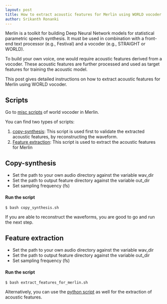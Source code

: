 ```yaml
---
layout: post
title: How to extract acoustic features for Merlin using WORLD vocoder
author: Srikanth Ronanki
---
```


Merlin is a toolkit for building Deep Neural Network models for statistical parametric speech synthesis. 
It must be used in combination with a front-end text processor (e.g., Festival) and a vocoder (e.g., STRAIGHT or WORLD).

To build your own voice, one would require acoustic features derived from a vocoder. 
These acoustic features are further processed and used as target features for training the acoustic model. 

This post gives detailed instructions on how to extract acoustic features for Merlin using WORLD vocoder. 

Scripts
-------
Go to [misc scripts](https://github.com/CSTR-Edinburgh/merlin/tree/master/misc/scripts/vocoder/world) of world vocoder in Merlin.

You can find two types of scripts:
1. [copy-synthesis](https://github.com/CSTR-Edinburgh/merlin/blob/master/misc/scripts/vocoder/world/copy_synthesis.sh): 
This script is used first to validate the extracted acoustic features, by reconstructing the waveform.
2. [Feature extraction](https://github.com/CSTR-Edinburgh/merlin/blob/master/misc/scripts/vocoder/world/extract_features_for_merlin.sh): 
This script is used to extract the acoustic features for Merlin

Copy-synthesis
--------------
- Set the path to your own audio directory against the variable wav_dir
- Set the path to output feature directory against the variable out_dir
- Set sampling frequency (fs)

#### Run the script
    $ bash copy_synthesis.sh

If you are able to reconstruct the waveforms, you are good to go and run the next step. 

Feature extraction
------------------
- Set the path to your own audio directory against the variable wav_dir
- Set the path to output feature directory against the variable out_dir
- Set sampling frequency (fs)

#### Run the script
    $ bash extract_features_for_merlin.sh
    
Alternatively, you can use the [python script](https://github.com/CSTR-Edinburgh/merlin/blob/master/misc/scripts/vocoder/world/extract_features_for_merlin.py) 
as well for the extraction of acoustic features.     

